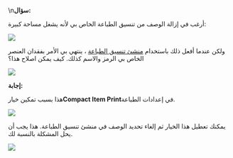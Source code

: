 \n**سؤال:**

أرغب في إزالة الوصف من تنسيق الطباعة الخاص بي لأنه يشغل مساحة كبيرة:

![](https://docs.erpnext.com/files/cDYxb5o.png)

ولكن عندما أفعل ذلك باستخدام [منشئ تنسيق الطباعة](https://docs.erpnext.com/docs/user/manual/en/setting-up/print/print-format-builder) ، ينتهي بي الأمر بفقدان العنصر الخاص بي الرمز والاسم كذلك. كيف يمكن اصلاح هذا؟

![](https://docs.erpnext.com/files/Fredaow.png)

**إجابة:**

هذا بسبب تمكين خيار**Compact Item Print**في إعدادات الطباعة.

![](https://docs.erpnext.com/files/lCGM2tO.png)

يمكنك تعطيل هذا الخيار ثم إلغاء تحديد الوصف في منشئ تنسيق الطباعة. هذا يجب أن يحل المشكلة بالنسبة لك.

![](https://docs.erpnext.com/files/6MI1aNw.png)